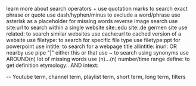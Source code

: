 learn more about search operators
  +
use quotation marks to search exact phrase or quote
use dash/hyphen/minus to  exclude  a word/phrase
use asterisk as a placeholder for missing words
reverse image search
use site:url to search within a single website
  site:.edu
  site:.de germen site
use related: to search  similar websites
use cache:url to cached version of a website
use filetype: to search for specific file type
  use filetype:ppt for powerpoint
use intitle: to search for a webpage title
  allintitle:
inurl:
OR
nearby
use pipe "|" either this or that
use ~ to search using synonyms
use AROUND(n) lot of missing words
use (n)...(n) number/time range
define: to get definition
etymology:.
AND
intext:

-- Youtube
term, channel
term, playlist
term, short
term, long
term, filters
